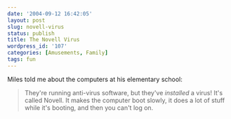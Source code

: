 ```yaml
---
date: '2004-09-12 16:42:05'
layout: post
slug: novell-virus
status: publish
title: The Novell Virus
wordpress_id: '107'
categories: [Amusements, Family]
tags: fun
---
```


Miles told me about the computers at his elementary school:

> They're running anti-virus software, but they've _installed_ a virus!  It's called Novell.  It makes the computer boot slowly, it does a lot of stuff while it's booting, and then you can't log on.
